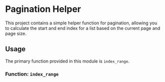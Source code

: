 # Pagination Helper

This project contains a simple helper function
for pagination, allowing you to calculate the start
and end index for a list based on the current page and page size.

## Usage

The primary function provided in this module is `index_range`.

### Function: `index_range`